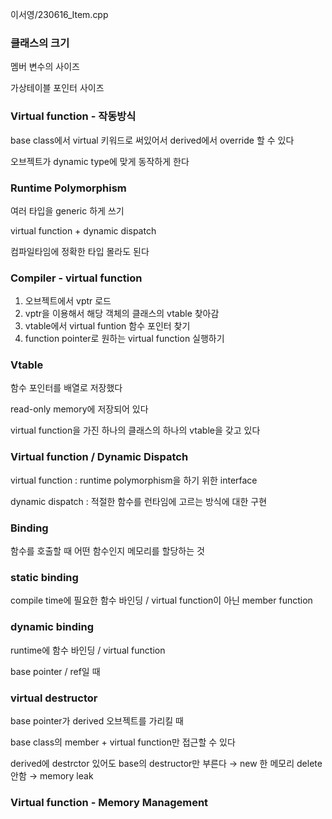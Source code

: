 이서영/230616_Item.cpp

### 클래스의 크기

멤버 변수의 사이즈

가상테이블 포인터 사이즈 

### Virtual function - 작동방식

base class에서 virtual 키워드로 써있어서 derived에서 override 할 수 있다

오브젝트가 dynamic type에 맞게 동작하게 한다 

### Runtime Polymorphism

여러 타입을 generic 하게 쓰기 

virtual function + dynamic dispatch

컴파일타임에 정확한 타입 몰라도 된다 

### Compiler - virtual function

1. 오브젝트에서 vptr 로드
2. vptr을 이용해서 해당 객체의 클래스의 vtable 찾아감
3. vtable에서 virtual funtion 함수 포인터 찾기
4. function pointer로 원하는 virtual function 실행하기 

### Vtable

함수 포인터를 배열로 저장했다 

read-only memory에 저장되어 있다

virtual function을 가진 하나의 클래스의 하나의 vtable을 갖고 있다 

### Virtual function / Dynamic Dispatch

virtual function : runtime polymorphism을 하기 위한 interface

dynamic dispatch : 적절한 함수를 런타임에 고르는 방식에 대한 구현 

### Binding

함수를 호출할 때 어떤 함수인지 메모리를 할당하는 것 

### static binding

compile time에 필요한 함수 바인딩 / virtual function이 아닌 member function

### dynamic binding

runtime에 함수 바인딩 / virtual function

base pointer / ref일 때 

### virtual destructor

base pointer가 derived 오브젝트를 가리킬 때

base class의 member + virtual function만 접근할 수 있다

derived에 destrctor 있어도 base의 destructor만 부른다 → new 한 메모리 delete 안함 → memory leak

### Virtual function - Memory Management
